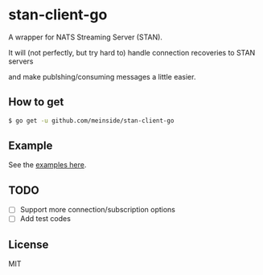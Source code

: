 # stan-client-go

A wrapper for NATS Streaming Server (STAN).

It will (not perfectly, but try hard to) handle connection recoveries to STAN servers

and make publshing/consuming messages a little easier.

## How to get

```bash
$ go get -u github.com/meinside/stan-client-go
```

## Example

See the [examples here](https://github.com/meinside/stan-client-go/tree/master/example).

## TODO

- [ ] Support more connection/subscription options
- [ ] Add test codes

## License

MIT

